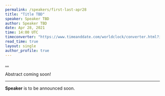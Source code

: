```yaml
---
permalink: /speakers/first-last-apr28
title: "Title TBD"
speaker: Speaker TBD
author: Speaker TBD
date: Apr 28, 2021
time: 14:00 UTC
timeconverter: "https://www.timeanddate.com/worldclock/converter.html?iso=20210428T140000&p1=1440&p2=224&p3=179&p4=136&p5=676&p6=33&p7=152"
read_time: true
layout: single
author_profile: true
---
```


<a href="https://lolmythesis.com/" class="one-line">...</a>

Abstract coming soon!

<hr>

**Speaker** is to be announced soon.
